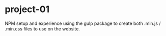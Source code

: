 # project-01

NPM setup and experience using the gulp package to create both .min.js / .min.css files to use on the website.